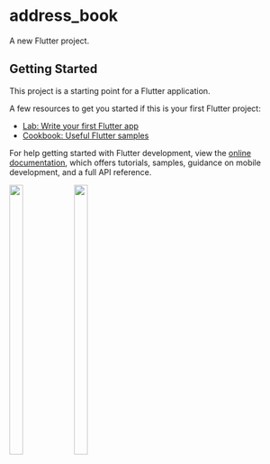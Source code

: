 # address_book

A new Flutter project.

## Getting Started

This project is a starting point for a Flutter application.

A few resources to get you started if this is your first Flutter project:

- [Lab: Write your first Flutter app](https://docs.flutter.dev/get-started/codelab)
- [Cookbook: Useful Flutter samples](https://docs.flutter.dev/cookbook)

For help getting started with Flutter development, view the
[online documentation](https://docs.flutter.dev/), which offers tutorials,
samples, guidance on mobile development, and a full API reference.
<p>
  <img src="https://user-images.githubusercontent.com/114207913/221692648-2cf485ad-9cb6-4081-9e9c-2c95933d8d39.png" width=22% height=35%>
  <img src="https://user-images.githubusercontent.com/114207913/221757914-ec9d4ddc-0fd6-4b23-a947-50600b0e3e55.png" width=22% height=35%>
</p>
